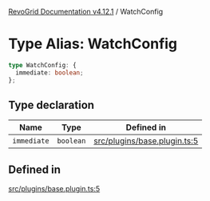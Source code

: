 [RevoGrid Documentation v4.12.1](README.md) / WatchConfig

# Type Alias: WatchConfig

```ts
type WatchConfig: {
  immediate: boolean;
};
```

## Type declaration

| Name | Type | Defined in |
| ------ | ------ | ------ |
| `immediate` | `boolean` | [src/plugins/base.plugin.ts:5](https://github.com/revolist/revogrid/blob/d509c0063a76a472726c991b21f1c163442771b4/src/plugins/base.plugin.ts#L5) |

## Defined in

[src/plugins/base.plugin.ts:5](https://github.com/revolist/revogrid/blob/d509c0063a76a472726c991b21f1c163442771b4/src/plugins/base.plugin.ts#L5)
